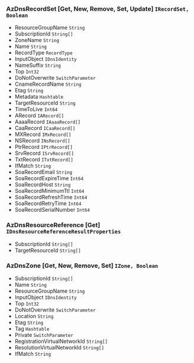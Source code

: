 ### AzDnsRecordSet [Get, New, Remove, Set, Update] `IRecordSet, Boolean`
  - ResourceGroupName `String`
  - SubscriptionId `String[]`
  - ZoneName `String`
  - Name `String`
  - RecordType `RecordType`
  - InputObject `IDnsIdentity`
  - NameSuffix `String`
  - Top `Int32`
  - DoNotOverwrite `SwitchParameter`
  - CnameRecordName `String`
  - Etag `String`
  - Metadata `Hashtable`
  - TargetResourceId `String`
  - TimeToLive `Int64`
  - ARecord `IARecord[]`
  - AaaaRecord `IAaaaRecord[]`
  - CaaRecord `ICaaRecord[]`
  - MXRecord `IMxRecord[]`
  - NSRecord `INsRecord[]`
  - PtrRecord `IPtrRecord[]`
  - SrvRecord `ISrvRecord[]`
  - TxtRecord `ITxtRecord[]`
  - IfMatch `String`
  - SoaRecordEmail `String`
  - SoaRecordExpireTime `Int64`
  - SoaRecordHost `String`
  - SoaRecordMinimumTtl `Int64`
  - SoaRecordRefreshTime `Int64`
  - SoaRecordRetryTime `Int64`
  - SoaRecordSerialNumber `Int64`

### AzDnsResourceReference [Get] `IDnsResourceReferenceResultProperties`
  - SubscriptionId `String[]`
  - TargetResourceId `String[]`

### AzDnsZone [Get, New, Remove, Set] `IZone, Boolean`
  - SubscriptionId `String[]`
  - Name `String`
  - ResourceGroupName `String`
  - InputObject `IDnsIdentity`
  - Top `Int32`
  - DoNotOverwrite `SwitchParameter`
  - Location `String`
  - Etag `String`
  - Tag `Hashtable`
  - Private `SwitchParameter`
  - RegistrationVirtualNetworkId `String[]`
  - ResolutionVirtualNetworkId `String[]`
  - IfMatch `String`

